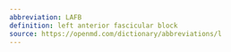 ```yaml
---
abbreviation: LAFB
definition: left anterior fascicular block
source: https://openmd.com/dictionary/abbreviations/l
---
```

